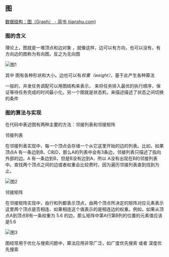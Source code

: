 ## 图

 [数据结构：图（Graph） - 简书 (jianshu.com)](https://www.jianshu.com/p/bce71b2bdbc8) 

### 图的含义

 理论上，图就是一堆顶点和边对象 ，就像这样，边可以有方向，也可以没有，有方向边的图称为有向图，反之为无向图

![图1](.\image\图1.png)

其中 图有各种形状和大小。边也可以有*权重（weight）*，基于此产生各种算法

 一般的，并发任务调配可以用图结构来表示， 来将任务排入最优的执行顺序，保证等待任务完成的时间最小化。另一个图就是状态机，来描述描述了状态之间切换的条件

### 图的算法与实现

在代码中表述图有两种主要的方法：邻接列表和邻接矩阵

邻接列表

 在邻接列表实现中，每一个顶点会存储一个从它这里开始的边的列表。比如，如果顶点A 有一条边到B、C和D，那么A的列表中会有3条边，邻接列表只描述了指向外部的边。A 有一条边到B，但是B没有边到A，所以 A没有出现在B的邻接列表中。查找两个顶点之间的边或者权重会比较费时，因为遍历邻接列表直到找到为止。 

![图2](.\image\图2.png)

邻接矩阵

在邻接矩阵实现中，由行和列都表示顶点，由两个顶点所决定的矩阵对应元素表示这里两个顶点是否相连、如果相连这个值表示的是相连边的权重。例如，如果从顶点A到顶点B有一条权重为 5.6 的边，那么矩阵中第A行第B列的位置的元素值应该是5.6

![图3](.\image\图3.png)

图经常用于优化与搜索问题中，算法应用非常广泛，如广度优先搜索 或者 深度优先搜索 